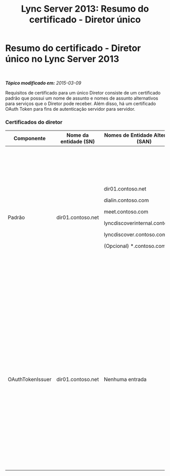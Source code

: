 ﻿---
title: 'Lync Server 2013: Resumo do certificado - Diretor único'
TOCTitle: Resumo do certificado - Diretor único
ms:assetid: 1b769a76-cbf3-46e9-a955-f6cde5faff93
ms:mtpsurl: https://technet.microsoft.com/pt-br/library/JJ204720(v=OCS.15)
ms:contentKeyID: 49306046
ms.date: 05/19/2016
mtps_version: v=OCS.15
ms.translationtype: HT
---

# Resumo do certificado - Diretor único no Lync Server 2013

 

_**Tópico modificado em:** 2015-03-09_

Requisitos de certificado para um único Diretor consiste de um certificado padrão que possui um nome de assunto e nomes de assunto alternativos para serviços que o Diretor pode receber. Além disso, há um certificado OAuth Token para fins de autenticação servidor para servidor.

### Certificados do diretor

<table>
<colgroup>
<col style="width: 25%" />
<col style="width: 25%" />
<col style="width: 25%" />
<col style="width: 25%" />
</colgroup>
<thead>
<tr class="header">
<th>Componente</th>
<th>Nome da entidade (SN)</th>
<th>Nomes de Entidade Alternativos (SAN)</th>
<th>Comentários</th>
</tr>
</thead>
<tbody>
<tr class="odd">
<td><p>Padrão</p></td>
<td><p>dir01.contoso.net</p></td>
<td><p>dir01.contoso.net</p>
<p>dialin.contoso.com</p>
<p>meet.contoso.com</p>
<p>lyncdiscoverinternal.contoso.com</p>
<p>lyncdiscover.contoso.com</p>
<p>(Opcional) *.contoso.com</p></td>
<td><p>Certificados Diretor podem ser solicitados de uma Autoridade de Certificação (CA) interna ou uma CA pública.</p>
<p>O Diretor responde a solicitações do proxy reverso no perímetro ou do Servidor de Borda. Clientes internos não usarão o Diretor.</p>
<p>Ou, uma entrada curinga para os URLs simples</p></td>
</tr>
<tr class="even">
<td><p>OAuthTokenIssuer</p></td>
<td><p>dir01.contoso.net</p></td>
<td><p>Nenhuma entrada</p></td>
<td>

> [!IMPORTANT]  
> Observe que o comprimento mínimo de chave é 1024, mas você pode receber um aviso de que o comprimento de chave mínimo recomendado é 2048 bits.

<p>O certificado OAuthTokenIssuer é um certificado para o fim único de autenticar servidores em um ambiente de grande escala e pode ser solicitado de um CA interno ou público. O certificado é exigido.</p>
<p></p></td>
</tr>
</tbody>
</table>

